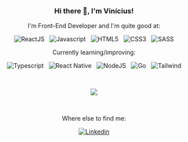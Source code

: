 <div align="center">
  
### Hi there 👋, I'm Vinícius!
  
I'm Front-End Developer and I'm quite good at:
  
![ReactJS](https://img.shields.io/badge/ReactJs-61DAFB?style=for-the-badge&logo=react&logoColor=35495E)
&nbsp;
![Javascript](https://img.shields.io/badge/JavaScript-F7DF1E?style=for-the-badge&logo=javascript&logoColor=black)
&nbsp;
![HTML5](https://img.shields.io/badge/HTML5-E34F26?style=for-the-badge&logo=html5&logoColor=white)
&nbsp;
![CSS3](https://img.shields.io/badge/CSS3-1572B6?style=for-the-badge&logo=css3&logoColor=white)
&nbsp;
![SASS](https://img.shields.io/badge/Sass-CC6699?style=for-the-badge&logo=sass&logoColor=white)

Currently learning/improving:

![Typescript](https://img.shields.io/badge/TypeScript-007ACC?style=for-the-badge&logo=typescript&logoColor=white)
&nbsp;
![React Native](https://img.shields.io/badge/React_Native-20232A?style=for-the-badge&logo=react&logoColor=61DAFB)
&nbsp;
![NodeJS](https://img.shields.io/badge/Node.js-43853D?style=for-the-badge&logo=node.js&logoColor=white)
&nbsp;
![Go](https://img.shields.io/badge/Go-00ADD8?style=for-the-badge&logo=go&logoColor=white)
&nbsp;
![Tailwind](https://img.shields.io/badge/Tailwind_CSS-38B2AC?style=for-the-badge&logo=tailwind-css&logoColor=white)

&nbsp;

![](https://github-readme-stats.vercel.app/api?username=ventura-v&theme=radical)

&nbsp;

Where else to find me:

[![Linkedin](https://img.shields.io/badge/LinkedIn-0077B5?style=for-the-badge&logo=linkedin&logoColor=white)](https://linkedin.com/in/ventura-v)

</div>

<!--
**ventura-v/ventura-v** is a ✨ _special_ ✨ repository because its `README.md` (this file) appears on your GitHub profile.

Here are some ideas to get you started:

- 🔭 I’m currently working on ...
- 🌱 I’m currently learning ...
- 👯 I’m looking to collaborate on ...
- 🤔 I’m looking for help with ...
- 💬 Ask me about ...
- 📫 How to reach me: ...
- 😄 Pronouns: ...
- ⚡ Fun fact: ...
-->

